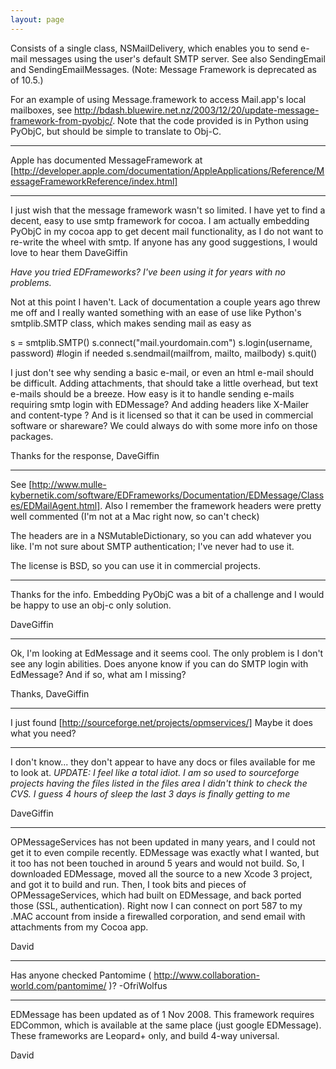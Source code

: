 ```yaml
---
layout: page
---
```




Consists of a single class, NSMailDelivery, which enables you to send e-mail messages using the user's default SMTP server. See also SendingEmail and SendingEmailMessages. (Note: Message Framework is deprecated as of 10.5.)


For an example of using Message.framework to access Mail.app's local mailboxes, see http://bdash.bluewire.net.nz/2003/12/20/update-message-framework-from-pyobjc/.  Note that the code provided is in Python using PyObjC, but should be simple to translate to Obj-C.

----

Apple has documented MessageFramework at [http://developer.apple.com/documentation/AppleApplications/Reference/MessageFrameworkReference/index.html]

----

I just wish that the message framework wasn't so limited. I have yet to find a decent, easy to use smtp framework for cocoa. I am actually embedding PyObjC in my cocoa app to get decent mail functionality, as I do not want to re-write the wheel with smtp. If anyone has any good suggestions, I would love to hear them
DaveGiffin

*Have you tried EDFrameworks? I've been using it for years with no problems.*

Not at this point I haven't. Lack of documentation a couple years ago threw me off and I really wanted something with an ease of use like Python's smtplib.SMTP class, which makes sending mail as easy as
    
s = smtplib.SMTP()
s.connect("mail.yourdomain.com")
s.login(username, password) #login if needed
s.sendmail(mailfrom, mailto, mailbody)
s.quit()


I just don't see why sending a basic e-mail, or even an html e-mail should be difficult. Adding attachments, that should take a little overhead, but text e-mails should be a breeze. 
How easy is it to handle sending e-mails requiring smtp login with EDMessage? And adding headers like X-Mailer and content-type ?  And is it licensed so that it can be used in commercial software or shareware?
We could always do with some more info on those packages.

Thanks for the response,
DaveGiffin

----

See [http://www.mulle-kybernetik.com/software/EDFrameworks/Documentation/EDMessage/Classes/EDMailAgent.html]. Also I remember the framework headers were pretty well commented (I'm not at a Mac right now, so can't check)

The headers are in a NSMutableDictionary, so you can add whatever you like.  I'm not sure about SMTP authentication; I've never had to use it.

The license is BSD, so you can use it in commercial projects.

----

Thanks for the info. Embedding PyObjC was a bit of a challenge and I would be happy to use an obj-c only solution.

DaveGiffin

----

Ok, I'm looking at EdMessage and it seems cool. The only problem is I don't see any login abilities. Does anyone know if you can do SMTP login with EdMessage? And if so, what am I missing? 

Thanks,
DaveGiffin

----

I just found [http://sourceforge.net/projects/opmservices/] Maybe it does what you need?

---- 

I don't know... they don't appear to have any docs or files available for me to look at.
*UPDATE: I feel like a total idiot. I am so used to sourceforge projects having the files listed in the files area I didn't think to check the CVS. I guess 4 hours of sleep the last 3 days is finally getting to me*

DaveGiffin

----
OPMessageServices has not been updated in many years, and I could not get it to even compile recently. EDMessage was exactly what I wanted, but it too has not been touched in around 5 years and would not build. So, I downloaded EDMessage, moved all the source to a new Xcode 3 project, and got it to build and run. Then, I took bits and pieces of OPMessageServices, which had built on EDMessage, and back ported those (SSL, authentication). Right now I can connect on port 587 to my .MAC account from inside a firewalled corporation, and send email with attachments from my Cocoa app.

David

----

Has anyone checked Pantomime ( http://www.collaboration-world.com/pantomime/ )?
-OfriWolfus

----

EDMessage has been updated as of 1 Nov 2008. This framework requires EDCommon, which is available at the same place (just google EDMessage). These frameworks are Leopard+ only, and build 4-way universal. 

David

